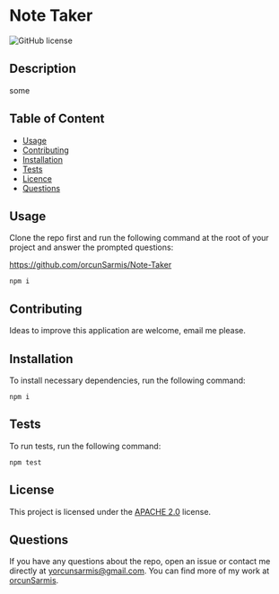   # **Note Taker**

  ![GitHub license](https://img.shields.io/badge/license-APACHE2.0-blue.svg)
  
  ## Description 
  
  some

  ## Table of Content

  * [Usage](#usage)
  * [Contributing](#contributing)
  * [Installation](#installation)
  * [Tests](#tests)
  * [Licence](#license)
  * [Questions](#questions)

  ## Usage

  Clone the repo first and run the following command at the root of your project and answer the prompted questions:

  https://github.com/orcunSarmis/Note-Taker

  ```
  npm i
  ```

  ## Contributing

  Ideas to improve this application are welcome, email me please.

  ## Installation

  To install necessary dependencies, run the following command:
  ```
  npm i
  ```
  ## Tests

  To run tests, run the following command:
  ```
  npm test
  ```
  ## License

   This project is licensed under the [APACHE 2.0](https://www.apache.org/licenses/LICENSE-2.0) license. 

  ## Questions

  If you have any questions about the repo, open an issue or contact me directly at yorcunsarmis@gmail.com. You can find more of my work at [orcunSarmis](https://github.com/orcunSarmis/).